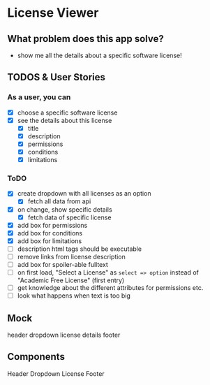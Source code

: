 # License Viewer

## What problem does this app solve?

- show me all the details about a specific software license!

## TODOS & User Stories

### As a user, you can

- [x] choose a specific software license
- [x] see the details about this license
  - [x] title
  - [x] description
  - [x] permissions
  - [x] conditions
  - [x] limitations

### ToDO

- [x] create dropdown with all licenses as an option
  - [x] fetch all data from api
- [x] on change, show specific details
  - [x] fetch data of specific license
- [x] add box for permissions
- [x] add box for conditions
- [x] add box for limitations
- [ ] description html tags should be executable
- [ ] remove links from license description
- [ ] add box for spoiler-able fulltext
- [ ] on first load, "Select a License" as `select => option` instead of "Academic Free License" (first entry)
- [ ] get knowledge about the different attributes for permissions etc.
- [ ] look what happens when text is too big

## Mock

header
dropdown
license details
footer

## Components

Header
Dropdown
License
Footer
